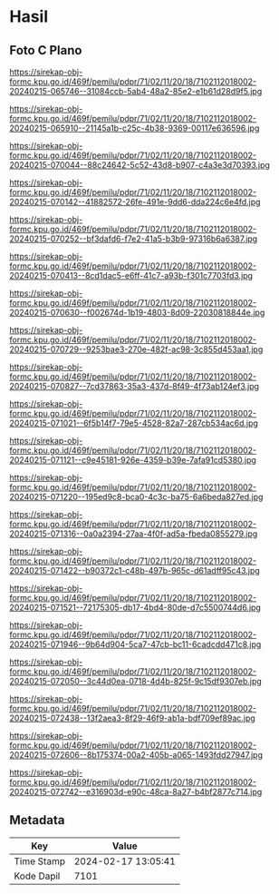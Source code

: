 # Hasil

## Foto C Plano

https://sirekap-obj-formc.kpu.go.id/469f/pemilu/pdpr/71/02/11/20/18/7102112018002-20240215-065746--31084ccb-5ab4-48a2-85e2-e1b61d28d9f5.jpg

https://sirekap-obj-formc.kpu.go.id/469f/pemilu/pdpr/71/02/11/20/18/7102112018002-20240215-065910--21145a1b-c25c-4b38-9369-00117e636596.jpg

https://sirekap-obj-formc.kpu.go.id/469f/pemilu/pdpr/71/02/11/20/18/7102112018002-20240215-070044--88c24642-5c52-43d8-b907-c4a3e3d70393.jpg

https://sirekap-obj-formc.kpu.go.id/469f/pemilu/pdpr/71/02/11/20/18/7102112018002-20240215-070142--41882572-26fe-491e-9dd6-dda224c6e4fd.jpg

https://sirekap-obj-formc.kpu.go.id/469f/pemilu/pdpr/71/02/11/20/18/7102112018002-20240215-070252--bf3dafd6-f7e2-41a5-b3b9-97316b6a6387.jpg

https://sirekap-obj-formc.kpu.go.id/469f/pemilu/pdpr/71/02/11/20/18/7102112018002-20240215-070413--8cd1dac5-e6ff-41c7-a93b-f301c7703fd3.jpg

https://sirekap-obj-formc.kpu.go.id/469f/pemilu/pdpr/71/02/11/20/18/7102112018002-20240215-070630--f002674d-1b19-4803-8d09-22030818844e.jpg

https://sirekap-obj-formc.kpu.go.id/469f/pemilu/pdpr/71/02/11/20/18/7102112018002-20240215-070729--9253bae3-270e-482f-ac98-3c855d453aa1.jpg

https://sirekap-obj-formc.kpu.go.id/469f/pemilu/pdpr/71/02/11/20/18/7102112018002-20240215-070827--7cd37863-35a3-437d-8f49-4f73ab124ef3.jpg

https://sirekap-obj-formc.kpu.go.id/469f/pemilu/pdpr/71/02/11/20/18/7102112018002-20240215-071021--6f5b14f7-79e5-4528-82a7-287cb534ac6d.jpg

https://sirekap-obj-formc.kpu.go.id/469f/pemilu/pdpr/71/02/11/20/18/7102112018002-20240215-071121--c9e45181-926e-4359-b39e-7afa91cd5380.jpg

https://sirekap-obj-formc.kpu.go.id/469f/pemilu/pdpr/71/02/11/20/18/7102112018002-20240215-071220--195ed9c8-bca0-4c3c-ba75-6a6beda827ed.jpg

https://sirekap-obj-formc.kpu.go.id/469f/pemilu/pdpr/71/02/11/20/18/7102112018002-20240215-071316--0a0a2394-27aa-4f0f-ad5a-fbeda0855279.jpg

https://sirekap-obj-formc.kpu.go.id/469f/pemilu/pdpr/71/02/11/20/18/7102112018002-20240215-071422--b90372c1-c48b-497b-965c-d61adff95c43.jpg

https://sirekap-obj-formc.kpu.go.id/469f/pemilu/pdpr/71/02/11/20/18/7102112018002-20240215-071521--72175305-db17-4bd4-80de-d7c5500744d6.jpg

https://sirekap-obj-formc.kpu.go.id/469f/pemilu/pdpr/71/02/11/20/18/7102112018002-20240215-071946--9b64d904-5ca7-47cb-bc11-6cadcdd471c8.jpg

https://sirekap-obj-formc.kpu.go.id/469f/pemilu/pdpr/71/02/11/20/18/7102112018002-20240215-072050--3c44d0ea-0718-4d4b-825f-9c15df9307eb.jpg

https://sirekap-obj-formc.kpu.go.id/469f/pemilu/pdpr/71/02/11/20/18/7102112018002-20240215-072438--13f2aea3-8f29-46f9-ab1a-bdf709ef89ac.jpg

https://sirekap-obj-formc.kpu.go.id/469f/pemilu/pdpr/71/02/11/20/18/7102112018002-20240215-072606--8b175374-00a2-405b-a065-1493fdd27947.jpg

https://sirekap-obj-formc.kpu.go.id/469f/pemilu/pdpr/71/02/11/20/18/7102112018002-20240215-072742--e316903d-e90c-48ca-8a27-b4bf2877c714.jpg


## Metadata

| Key        | Value               |
| ---------- | ------------------- |
| Time Stamp | 2024-02-17 13:05:41 |
| Kode Dapil | 7101                |



